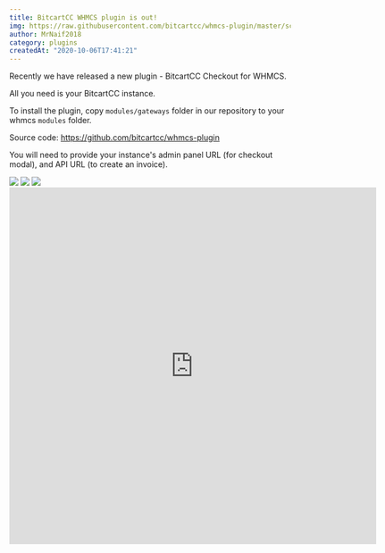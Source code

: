 ```yaml
---
title: BitcartCC WHMCS plugin is out!
img: https://raw.githubusercontent.com/bitcartcc/whmcs-plugin/master/screenshots/screenshot1.png
author: MrNaif2018
category: plugins
createdAt: "2020-10-06T17:41:21"
---
```


Recently we have released a new plugin - BitcartCC Checkout for WHMCS.

All you need is your BitcartCC instance.

To install the plugin, copy `modules/gateways` folder in our repository to your whmcs `modules` folder.

Source code: https://github.com/bitcartcc/whmcs-plugin

You will need to provide your instance's admin panel URL (for checkout modal), and API URL (to create an invoice).

<img src="https://raw.githubusercontent.com/bitcartcc/whmcs-plugin/master/screenshots/screenshot1.png">
<img src="https://raw.githubusercontent.com/bitcartcc/whmcs-plugin/master/screenshots/screenshot2.png">
<img src="https://raw.githubusercontent.com/bitcartcc/whmcs-plugin/master/screenshots/screenshot3.png">

<iframe width="657" height="639" src="https://www.youtube.com/embed/lUNSbC8NzgQ" frameborder="0" allow="accelerometer; autoplay; clipboard-write; encrypted-media; gyroscope; picture-in-picture" allowfullscreen></iframe>
